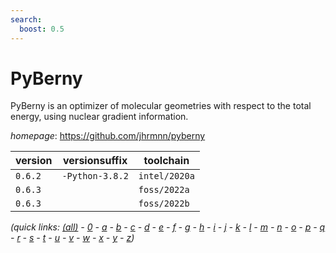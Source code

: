 ```yaml
---
search:
  boost: 0.5
---
```

# PyBerny

PyBerny is an optimizer of molecular geometries with respect to the total energy, using nuclear gradient information.

*homepage*: <https://github.com/jhrmnn/pyberny>

version | versionsuffix | toolchain
--------|---------------|----------
``0.6.2`` | ``-Python-3.8.2`` | ``intel/2020a``
``0.6.3`` |  | ``foss/2022a``
``0.6.3`` |  | ``foss/2022b``


*(quick links: [(all)](../index.md) - [0](../0/index.md) - [a](../a/index.md) - [b](../b/index.md) - [c](../c/index.md) - [d](../d/index.md) - [e](../e/index.md) - [f](../f/index.md) - [g](../g/index.md) - [h](../h/index.md) - [i](../i/index.md) - [j](../j/index.md) - [k](../k/index.md) - [l](../l/index.md) - [m](../m/index.md) - [n](../n/index.md) - [o](../o/index.md) - [p](../p/index.md) - [q](../q/index.md) - [r](../r/index.md) - [s](../s/index.md) - [t](../t/index.md) - [u](../u/index.md) - [v](../v/index.md) - [w](../w/index.md) - [x](../x/index.md) - [y](../y/index.md) - [z](../z/index.md))*


